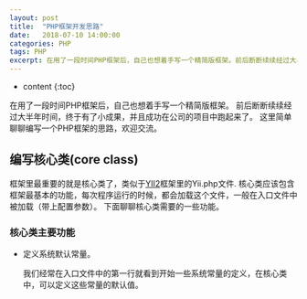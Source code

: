 ```yaml
---
layout: post
title:  "PHP框架开发思路"
date:   2018-07-10 14:00:00
categories: PHP
tags: PHP
excerpt: 在用了一段时间PHP框架后，自己也想着手写一个精简版框架。前后断断续续经过大半年时间，终于有了小成果，并且成功在公司的项目中跑起来了。这里简单聊聊编写一个PHP框架的思路，欢迎交流。
---
```



* content
{:toc}

在用了一段时间PHP框架后，自己也想着手写一个精简版框架。
前后断断续续经过大半年时间，终于有了小成果，并且成功在公司的项目中跑起来了。
这里简单聊聊编写一个PHP框架的思路，欢迎交流。

## 编写核心类(core class)

框架里最重要的就是核心类了，类似于[YII2](https://www.yiichina.com/)框架里的Yii.php文件.
核心类应该包含框架最基本的功能，每次程序运行的时候，都会加载这个文件，一般在入口文件中被加载（带上配置参数）。
下面聊聊核心类需要的一些功能。

### 核心类主要功能

* 定义系统默认常量。

    我们经常在入口文件中的第一行就看到开始一些系统常量的定义，在核心类中，可以定义这些常量的默认值。
